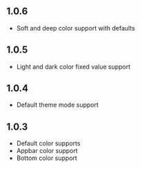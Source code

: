 ## 1.0.6

* Soft and deep color support with defaults

## 1.0.5

* Light and dark color fixed value support

## 1.0.4

* Default theme mode support

## 1.0.3

* Default color supports
* Appbar color support
* Bottom color support